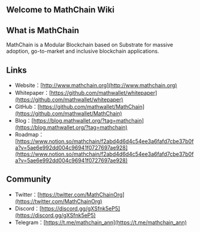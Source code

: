 ## Welcome to MathChain Wiki

## What is MathChain

MathChain is a Modular Blockchain based on Substrate for massive adoption, go-to-market and inclusive blockchain applications.

## Links

- Website：[http://www.mathchain.org](http://www.mathchain.org)
- Whitepaper：[https://github.com/mathwallet/whitepaper](https://github.com/mathwallet/whitepaper)
- GitHub：[https://github.com/mathwallet/MathChain](https://github.com/mathwallet/MathChain)
- Blog：[https://blog.mathwallet.org/?tag=mathchain](https://blog.mathwallet.org/?tag=mathchain)
- Roadmap：[https://www.notion.so/mathchain/f2abd4d6d4c54ee3a6fafd7cbe37b0fa?v=5ae6e992dd004c96941f0727697ae928](https://www.notion.so/mathchain/f2abd4d6d4c54ee3a6fafd7cbe37b0fa?v=5ae6e992dd004c96941f0727697ae928)

## Community

- Twitter：[https://twitter.com/MathChainOrg](https://twitter.com/MathChainOrg)
- Discord：[https://discord.gg/gXSfnk5eP5](https://discord.gg/gXSfnk5eP5)
- Telegram：[https://t.me/mathchain_ann](https://t.me/mathchain_ann)
